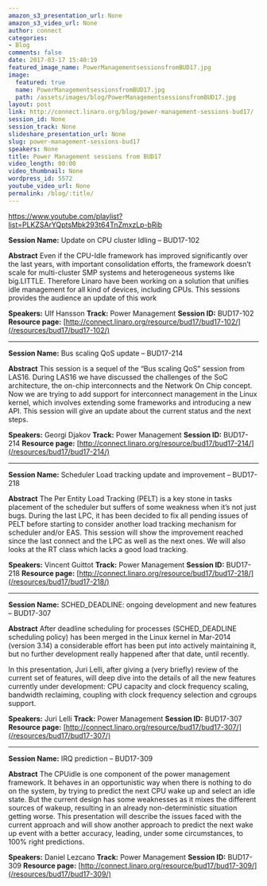 ```yaml
---
amazon_s3_presentation_url: None
amazon_s3_video_url: None
author: connect
categories:
- Blog
comments: false
date: 2017-03-17 15:40:19
featured_image_name: PowerManagementsessionsfromBUD17.jpg
image:
  featured: true
  name: PowerManagementsessionsfromBUD17.jpg
  path: /assets/images/blog/PowerManagementsessionsfromBUD17.jpg
layout: post
link: http://connect.linaro.org/blog/power-management-sessions-bud17/
session_id: None
session_track: None
slideshare_presentation_url: None
slug: power-management-sessions-bud17
speakers: None
title: Power Management sessions from BUD17
video_length: 00:00
video_thumbnail: None
wordpress_id: 5572
youtube_video_url: None
permalink: /blog/:title/
---
```


https://www.youtube.com/playlist?list=PLKZSArYQptsMbk293t64TnZmxzLp-bRib

**Session Name:**
Update on CPU cluster Idling – BUD17-102

**Abstract**
Even if the CPU-Idle framework has improved significantly over the last years, with important consolidation efforts, the framework doesn’t scale for multi-cluster SMP systems and heterogeneous systems like big.LITTLE. Therefore Linaro have been working on a solution that unifies idle management for all kind of devices, including CPUs. This sessions provides the audience an update of this work

**Speakers:** Ulf Hansson
**Track:** Power Management
**Session ID:** BUD17-102
**Resource page:** [http://connect.linaro.org/resource/bud17/bud17-102/](/resources/bud17/bud17-102/)

* * *

**Session Name:**
Bus scaling QoS update – BUD17-214

**Abstract**
This session is a sequel of the “Bus scaling QoS” session from LAS16. During LAS16 we have discussed the challenges of the SoC architecture, the on-chip interconnects and the Network On Chip concept. Now we are trying to add support for interconnect management in the Linux kernel, which involves extending some frameworks and introducing a new API. This session will give an update about the current status and the next steps.

**Speakers:** Georgi Djakov
**Track:** Power Management
**Session ID:** BUD17-214
**Resource page:** [http://connect.linaro.org/resource/bud17/bud17-214/](/resources/bud17/bud17-214/)


* * *

**Session Name:**
Scheduler Load tracking update and improvement – BUD17-218

**Abstract**
The Per Entity Load Tracking (PELT) is a key stone in tasks placement of the scheduler but suffers of some weakness when it’s not just bugs. During the last LPC, it has been decided to fix all pending issues of PELT before starting to consider another load tracking mechanism for scheduler and/or EAS. This session will show the improvement reached since the last connect and the LPC as well as the next ones. We will also looks at the RT class which lacks a good load tracking.

**Speakers:** Vincent Guittot
**Track:** Power Management
**Session ID:** BUD17-218
**Resource page:** [http://connect.linaro.org/resource/bud17/bud17-218/](/resources/bud17/bud17-218/)


* * *


**Session Name:**
SCHED_DEADLINE: ongoing development and new features – BUD17-307

**Abstract**
After deadline scheduling for processes (SCHED_DEADLINE scheduling policy) has been merged in the Linux kernel in Mar-2014 (version 3.14) a considerable effort has been put into actively maintaining it, but no further development really happened after that date, until recently.

In this presentation, Juri Lelli, after giving a (very briefly) review of the current set of features, will deep dive into the details of all the new features currently under development: CPU capacity and clock frequency scaling, bandwidth reclaiming, coupling with clock frequency selection and cgroups support.

**Speakers:** Juri Lelli
**Track:** Power Management
**Session ID:** BUD17-307
**Resource page:** [http://connect.linaro.org/resource/bud17/bud17-307/](/resources/bud17/bud17-307/)

* * *


**Session Name:**
IRQ prediction – BUD17-309

**Abstract**
The CPUidle is one component of the power management framework. It behaves in an opportunistic way when there is nothing to do on the system, by trying to predict the next CPU wake up and select an idle state. But the current design has some weaknesses as it mixes the different sources of wakeup, resulting in an already non-deterministic situation getting worse. This presentation will describe the issues faced with the current approach and will show another approach to predict the next wake up event with a better accuracy, leading, under some circumstances, to 100% right predictions.

**Speakers:** Daniel Lezcano
**Track:** Power Management
**Session ID:** BUD17-309
**Resource page:** [http://connect.linaro.org/resource/bud17/bud17-309/](/resources/bud17/bud17-309/)